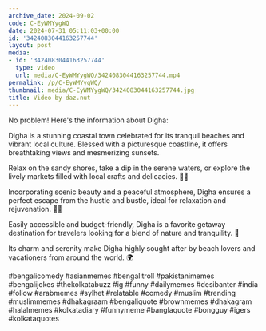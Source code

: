 ```yaml
---
archive_date: 2024-09-02
code: C-EyWMYygWQ
date: 2024-07-31 05:11:03+00:00
id: '3424083044163257744'
layout: post
media:
- id: '3424083044163257744'
  type: video
  url: media/C-EyWMYygWQ/3424083044163257744.mp4
permalink: /p/C-EyWMYygWQ/
thumbnail: media/C-EyWMYygWQ/3424083044163257744.jpg
title: Video by daz.nut
---
```


No problem! Here's the information about Digha:  
  
Digha is a stunning coastal town celebrated for its tranquil beaches and vibrant local culture. Blessed with a picturesque coastline, it offers breathtaking views and mesmerizing sunsets.  
  
Relax on the sandy shores, take a dip in the serene waters, or explore the lively markets filled with local crafts and delicacies. 🌊🌅  
  
Incorporating scenic beauty and a peaceful atmosphere, Digha ensures a perfect escape from the hustle and bustle, ideal for relaxation and rejuvenation. 🌴🌞  
  
Easily accessible and budget-friendly, Digha is a favorite getaway destination for travelers looking for a blend of nature and tranquility. 💼  
  
Its charm and serenity make Digha highly sought after by beach lovers and vacationers from around the world. 🌍  
  
#bengalicomedy #asianmemes #bengalitroll #pakistanimemes #bengalijokes #thekolkatabuzz #ig #funny #dailymemes #desibanter #india #follow #arabmemes #sylhet #relatable #comedy #muslim #trending #muslimmemes #dhakagraam #bengaliquote #brownmemes #dhakagram #halalmemes #kolkatadiary #funnymeme #banglaquote #bongguy #igers #kolkataquotes